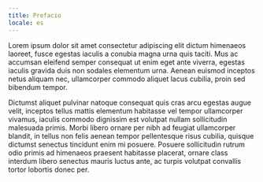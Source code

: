 ```yaml
---
title: Prefacio
locale: es
---
```

Lorem ipsum dolor sit amet consectetur adipiscing elit dictum himenaeos laoreet, fusce egestas iaculis a conubia magna urna quis taciti. Mus ac accumsan eleifend semper consequat ut enim eget ante viverra, egestas iaculis gravida duis non sodales elementum urna. Aenean euismod inceptos netus aliquam nec, ullamcorper commodo aliquet lacus cubilia, proin sed bibendum tempor.

Dictumst aliquet pulvinar natoque consequat quis cras arcu egestas augue velit, inceptos tellus mattis elementum habitasse vel tempor ullamcorper vivamus, iaculis commodo dignissim est volutpat nullam sollicitudin malesuada primis. Morbi libero ornare per nibh ad feugiat ullamcorper blandit, in tellus non felis aenean tempor pellentesque risus cubilia, quisque dictumst senectus tincidunt enim mi posuere. Posuere sollicitudin rutrum odio primis ad himenaeos praesent habitasse placerat, ornare class interdum libero senectus mauris luctus ante, ac turpis volutpat convallis tortor lobortis donec per.
